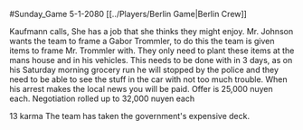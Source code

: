 #Sunday_Game
5-1-2080
[[../Players/Berlin Game|Berlin Crew]]

Kaufmann calls, She has a job that she thinks they might enjoy.
Mr. Johnson wants the team to frame a Gabor Trommler, to do this the team is given items to frame Mr. Trommler with. They only need to plant these items at the mans house and in his vehicles. This needs to be done with in 3 days, as on his Saturday morning grocery run he will stopped by the police and they need to be able to see the stuff in the car with not too much trouble. When his arrest makes the local news you will be paid. Offer is 25,000 nuyen each.
Negotiation rolled up to 32,000 nuyen each

13 karma
The team has taken the government's expensive deck.
